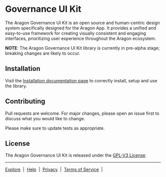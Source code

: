 # Governance UI Kit

The Aragon Governance UI Kit is an open source and human-centric design system specifically designed for the
Aragon App. It provides a unified and easy-to-use framework for creating visually consistent and engaging interfaces,
prioritizing user experience throughout the Aragon ecosystem.

**NOTE**: The Aragon Governance UI Kit library is currently in pre-alpha stage; breaking changes are likely to occur.

## Installation

Visit the [Installation documentation page](https://aragon.github.io/gov-ui-kit/?path=/docs/docs-installation) to
correctly install, setup and use the library.

## Contributing 

Pull requests are welcome. For major changes, please open an issue first to discuss what you would like to change.

Please make sure to update tests as appropriate.

## License

The Aragon Governance UI Kit is released under the [GPL-V3 License](./LICENSE).

---

<p align="left">
  <a href="https://app.aragon.org/">Explore</a>
  <span>&nbsp;|&nbsp;</span>
  <a href="https://discord.com/invite/AhzsGmh7fK">Help</a>
  <span>&nbsp;|&nbsp;</span>
  <a href="https://aragon.org/privacy-policy">Privacy</a>
  <span>&nbsp;|&nbsp;</span>
  <a href="https://aragon.org/terms-and-conditions">Terms of Service</a>
  <span>&nbsp;|&nbsp;</span
</p>
